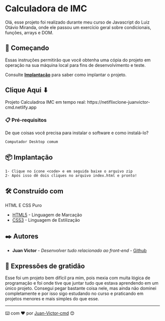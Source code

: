 # Calculadora de IMC

Olá, esse projeto foi realizado durante meu curso de Javascript do Luiz Otávio Miranda, onde ele passou um exercício geral sobre condicionais, funções, arrays e DOM.

## 🚀 Começando

Essas instruções permitirão que você obtenha uma cópia do projeto em operação na sua máquina local para fins de desenvolvimento e teste.

Consulte **[Implantação](#-implanta%C3%A7%C3%A3o)** para saber como implantar o projeto.

<h2>Clique Aqui ⬇</h2> 
Projeto Calculadroa IMC em tempo real:
https://netiflixclone-juanvictor-cmd.netlify.app

### 📋 Pré-requisitos

De que coisas você precisa para instalar o software e como instalá-lo?

```
Computador Desktop comum

```

## 📦 Implantação

```
1- Clique no ícone <code> e em seguida baixe o arquivo zip
2- Após isso dê dois cliques no arquivo index.html e pronto!
```

## 🛠️ Construído com

HTML E CSS Puro

- [HTML5](https://developer.mozilla.org/pt-BR/docs/Web/HTML) - Linguagem de Marcação
- [CSS3](https://developer.mozilla.org/pt-BR/docs/Web/css) - Linguagem de Estilização

## ✒️ Autores

- **Juan Victor** - _Desenvolver tudo relacionado ao front-end_ - [Github](https://github.com/JuanVictor-cmd)

## 🎁 Expressões de gratidão

Esse foi um projeto bem difícil pra mim, pois mexia com muita lógica de programação e foi onde tive
que juntar tudo que estava aprendendo em um único projeto. Consegui pegar bastante coisa nele, mas ainda não dominei completamente e por isso sigo estudando no curso e praticando em projetos menores e mais simples do que esse.

---

⌨️ com ❤️ por [Juan-Victor-cmd](https://github.com/JuanVictor-cmd) 😊
